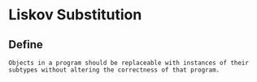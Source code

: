 # Liskov Substitution
## Define
```
Objects in a program should be replaceable with instances of their subtypes without altering the correctness of that program.
```
